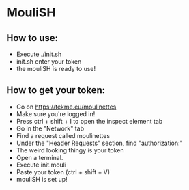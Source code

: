 # MouliSH

## How to use:

- Execute ./init.sh
- init.sh enter your token
- the mouliSH is ready to use!

## How to get your token:

- Go on https://tekme.eu/moulinettes
- Make sure you're logged in!
- Press ctrl + shift + I to open the inspect element tab
- Go in the "Network" tab
- Find a request called moulinettes
- Under the "Header Requests" section, find "authorization:"
- The weird looking thingy is your token
- Open a terminal.
- Execute init.mouli
- Paste your token (ctrl + shift + V)
- mouliSH is set up!
